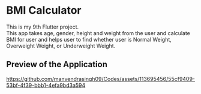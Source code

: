 # BMI Calculator

This is my 9th Flutter project.
<br> This app takes age, gender, height and weight from the user and calculate BMI for user and helps user to find whether user is Normal Weight, Overweight Weight, or Underweight Weight.
## Preview of the Application
https://github.com/manvendrasingh09/Codes/assets/113695456/55cf9409-53bf-4f39-bbb1-4efa9bd3a594
